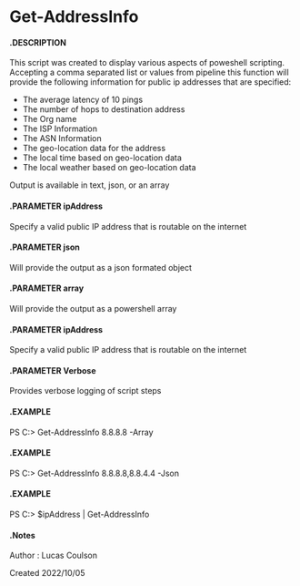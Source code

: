 # Get-AddressInfo

#### .DESCRIPTION

This script was created to display various aspects of poweshell scripting.
Accepting a comma separated list or values from pipeline this function will 
provide the following information for public ip addresses that are specified:

* The average latency of 10 pings
* The number of hops to destination address
* The Org name
* The ISP Information
* The ASN Information
* The geo-location data for the address
* The local time based on geo-location data
* The local weather based on geo-location data

Output is available in text, json, or an array

#### .PARAMETER ipAddress

Specify a valid public IP address that is routable on the internet

#### .PARAMETER json

Will provide the output as a json formated object

#### .PARAMETER array

Will provide the output as a powershell array

#### .PARAMETER ipAddress

Specify a valid public IP address that is routable on the internet

#### .PARAMETER Verbose

Provides verbose logging of script steps

#### .EXAMPLE

PS C:\> Get-AddressInfo 8.8.8.8 -Array

#### .EXAMPLE

PS C:\> Get-AddressInfo 8.8.8.8,8.8.4.4 -Json

#### .EXAMPLE

PS C:\> $ipAddress | Get-AddressInfo

#### .Notes

Author : Lucas Coulson

Created 2022/10/05
